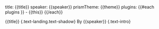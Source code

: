 title: {{title}}
speaker: {{speaker}}
prismTheme: {{theme}}
plugins:
  {{#each plugins }}
    - {{this}}
  {{/each}}

{{title}} {.text-landing.text-shadow}
By {{speaker}} {.text-intro}
